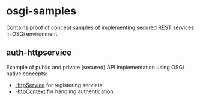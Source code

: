 # osgi-samples
Contains proof of concept samples of implementing secured REST services in OSGi environment.

## auth-httpservice
Example of public and private (secured) API implementation using OSGi native concepts:
* [HttpService](https://osgi.org/javadoc/r5/enterprise/org/osgi/service/http/HttpService.html) for registering servlets
* [HttpContext](https://osgi.org/javadoc/r5/enterprise/org/osgi/service/http/HttpContext.html) for handling authentication.
